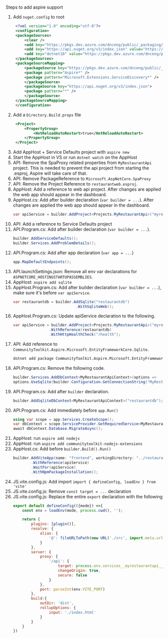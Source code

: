 
Steps to add aspire support

1. Add `nuget.config` to root
   ```xml
    <?xml version="1.0" encoding="utf-8"?>
    <configuration>
    <packageSources>
        <clear />
        <add key="https://pkgs.dev.azure.com/dnceng/public/_packaging/dotnet9/nuget/v3/index.json" value="https://pkgs.dev.azure.com/dnceng/public/_packaging/dotnet9/nuget/v3/index.json" />
        <add key="https://api.nuget.org/v3/index.json" value="https://api.nuget.org/v3/index.json" />
        <add key="dotnet10" value="https://pkgs.dev.azure.com/dnceng/public/_packaging/dotnet10/nuget/v3/index.json" />
    </packageSources>
    <packageSourceMapping>
        <packageSource key="https://pkgs.dev.azure.com/dnceng/public/_packaging/dotnet9/nuget/v3/index.json">
        <package pattern="Aspire*" />
        <package pattern="Microsoft.Extensions.ServiceDiscovery*" />
        </packageSource>
        <packageSource key="https://api.nuget.org/v3/index.json">
        <package pattern="*" />
        </packageSource>
    </packageSourceMapping>
    </configuration>
   ```
2. Add a `Directory.Build.props` file
   ```xml
    <Project>
        <PropertyGroup>
            <HotReloadAutoRestart>true</HotReloadAutoRestart>
        </PropertyGroup>
    </Project>
   ```
3. Add AppHost + Service Defaults project with `aspire new`
4. Start the AppHost in VS or run `dotnet watch` on the AppHost
5. API: Remove the SpaProxy related properties from `MyRestaurantApi` project. This is needed to prevent the api project from starting the .esproj, Aspire will take care of that.
6. API: Remove PackageReference to `Microsoft.AspNetCore.SpaProxy`
7. API: Remove the Project Reference to `restaurantweb.esproj`.
8. AppHost: Add a reference to web api project. After changes are applied the web app should appear in the dashboard.
9.  AppHost.cs: Add after builder declaration (`var builder = ...`). After changes are applied the web app should appear in the dashboard.
    ```cs
    var apiService = builder.AddProject<Projects.MyRestaurantApi>("myrestaurantapi");
    ```
10. API: Add a reference to Service Defaults project
11. API.Program.cs: Add after builder declaration (`var builder = ...`).
    ```cs
    builder.AddServiceDefaults();
    builder.Services.AddProblemDetails();
    ```
12. API.Program.cs: Add after app declaration (`var app = ...`)
    ```cs
    app.MapDefaultEndpoints();
    ```
13. API.launchSettings.json: Remove all env var declarations for `ASPNETCORE_HOSTINGSTARTUPASSEMBLIES`.
14. AppHost: `aspire add sqlite`
15. AppHost.Program.cs: Add after builder declaration (`var builder = ...`), make sure it's before `var apiService`.
    ```cs
    var restaurantdb = builder.AddSqlite("restaurantdb")
                                .WithSqliteWeb();
    ```
16. AppHost.Program.cs: Update apiService declaration to the following.
    ```cs
    var apiService = builder.AddProject<Projects.MyRestaurantApi>("myrestaurantapi")
                    .WithReference(restaurantdb)
                    .WithHttpHealthCheck("/health");
    ```
17. API: Add reference to `CommunityToolkit.Aspire.Microsoft.EntityFrameworkCore.Sqlite`.
    ```bash
    dotnet add package CommunityToolkit.Aspire.Microsoft.EntityFrameworkCore.Sqlite
    ```
18. API.Program.cs: Remove the following code.
    ```cs
    builder.Services.AddDbContext<MyRestaurantApiContext>(options =>
    options.UseSqlite(builder.Configuration.GetConnectionString("MyRestaurantApiContext") ?? throw new InvalidOperationException("Connection string 'MyRestaurantApiContext' not found.")));
    ```
19. API.Program.cs: Add after `builder` declaration.
    ```cs
    builder.AddSqliteDbContext<MyRestaurantApiContext>("restaurantdb");
    ```
20. API.Program.cs: Add immediately before `app.Run()`
    ```cs
    using var scope = app.Services.CreateScope();
    var dbContext = scope.ServiceProvider.GetRequiredService<MyRestaurantApiContext>();
    await dbContext.Database.MigrateAsync();
    ```
21. AppHost: run `aspire add nodejs`
22. AppHost: run `aspire add communitytoolkit-nodejs-extensions` 
23. AppHost.cs: Add before `builder.Build().Run()`
    ```cs
    builder.AddViteApp(name: "frontend", workingDirectory: "../restaurantweb")
            .WithReference(apiService)
            .WaitFor(apiService)
            .WithNpmPackageInstallation();
    ```
24. JS.vite.config.js: Add import `import { defineConfig, loadEnv } from 'vite'`
25. JS.vite.config.js: Remove `const target = ...` declaration
26. JS.vite.config.js: Replace the entire `export` declaration with the following
    ```javascript
    export default defineConfig(({mode}) =>{
        const env = loadEnv(mode, process.cwd(), '');

        return {
            plugins: [plugin()],
            resolve: {
                alias: {
                    '@': fileURLToPath(new URL('./src', import.meta.url))
                }
            },
            server: {
                proxy: {
                    '/api': {
                        target: process.env.services__myrestaurantapi__https__0 || process.env.services__myrestaurantapi__http__0,
                        changeOrigin: true,
                        secure: false
                    }
                },
                port: parseInt(env.VITE_PORT)
            },
            build:{
                outDir: 'dist',
                rollupOptions: {
                    input: './index.html'
                }
            }
        }
    })
    ```
